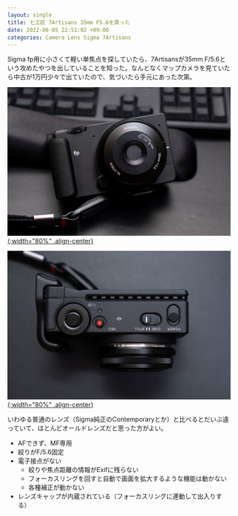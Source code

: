 ```yaml
---
layout: single
title: 七工匠 7Artisans 35mm F5.6を買った
date: 2022-06-05 22:51:02 +09:00
categories: Camera Lens Sigma 7Artisans
---
```


Sigma fp用に小さくて軽い単焦点を探していたら、7Artisansが35mm F/5.6という攻めたやつを出していることを知った。なんとなくマップカメラを見ていたら中古が1万円少々で出ていたので、気づいたら手元にあった次第。

[![](/assets/images/posts/N0106826.jpg){:width="80%" .align-center} ](/assets/images/posts/N0106826.jpg)

[![](/assets/images/posts/N0106827.jpg){:width="80%" .align-center} ](/assets/images/posts/N0106827.jpg)

いわゆる普通のレンズ（Sigma純正のContemporaryとか）と比べるとだいぶ違っていて、ほとんどオールドレンズだと思った方がよい。

* AFできず、MF専用
* 絞りがF/5.6固定
* 電子接点がない
  * 絞りや焦点距離の情報がExifに残らない
  * フォーカスリングを回すと自動で画面を拡大するような機能は動かない
  * 各種補正が動かない
* レンズキャップが内蔵されている（フォーカスリングに連動して出入りする）




